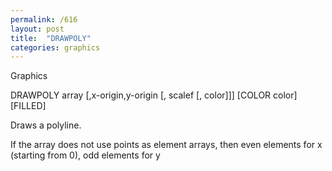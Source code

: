 ```yaml
---
permalink: /616
layout: post
title:  "DRAWPOLY"
categories: graphics
---
```

Graphics

DRAWPOLY array [,x-origin,y-origin [, scalef [, color]]] [COLOR color] [FILLED]

Draws a polyline. 


If the array does not use points as element arrays, then even elements for x (starting from 0), odd elements for y
